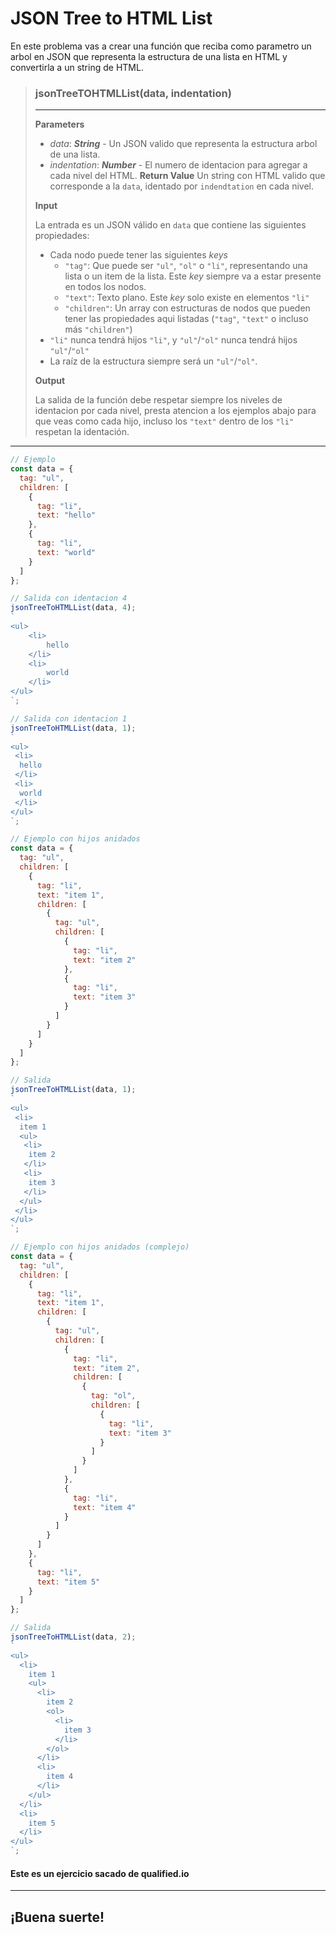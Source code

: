 # JSON Tree to HTML List

En este problema vas a crear una función que reciba como parametro un arbol en JSON que representa la estructura de una lista en HTML y convertirla a un string de HTML.

> ### **jsonTreeTOHTMLList(data, indentation)**
>
> ---
>
> **Parameters**
>
> - _data_: **_String_** - Un JSON valido que representa la estructura arbol de una lista.
> - _indentation_: **_Number_** - El numero de identacion para agregar a cada nivel del HTML.
>   **Return Value**
>   Un string con HTML valido que corresponde a la `data`, identado por `indendtation` en cada nivel.
>
> **Input**
>
> La entrada es un JSON válido en `data` que contiene las siguientes propiedades:
>
> - Cada nodo puede tener las siguientes _keys_
>   - `"tag"`: Que puede ser `"ul"`, `"ol"` o `"li"`, representando una lista o un item de la lista. Este _key_ siempre va a estar presente en todos los nodos.
>   - `"text"`: Texto plano. Este _key_ solo existe en elementos `"li"`
>   - `"children"`: Un array con estructuras de nodos que pueden tener las propiedades aqui listadas (`"tag"`, `"text"` o incluso más `"children"`)
> - `"li"` nunca tendrá hijos `"li"`, y `"ul"`/`"ol"` nunca tendrá hijos `"ul"`/`"ol"`
> - La raíz de la estructura siempre será un `"ul"`/`"ol"`.
>
> **Output**
>
> La salida de la función debe respetar siempre los niveles de identacion por cada nivel, presta atencion a los ejemplos abajo para que veas como cada hijo, incluso los `"text"` dentro de los `"li"` respetan la identación.

---

```js
// Ejemplo
const data = {
  tag: "ul",
  children: [
    {
      tag: "li",
      text: "hello"
    },
    {
      tag: "li",
      text: "world"
    }
  ]
};

// Salida con identacion 4
jsonTreeToHTMLList(data, 4);
`
<ul>
    <li>
        hello
    </li>
    <li>
        world
    </li>
</ul>
`;

// Salida con identacion 1
jsonTreeToHTMLList(data, 1);
`
<ul>
 <li>
  hello
 </li>
 <li>
  world
 </li>
</ul>
`;
```

```js
// Ejemplo con hijos anidados
const data = {
  tag: "ul",
  children: [
    {
      tag: "li",
      text: "item 1",
      children: [
        {
          tag: "ul",
          children: [
            {
              tag: "li",
              text: "item 2"
            },
            {
              tag: "li",
              text: "item 3"
            }
          ]
        }
      ]
    }
  ]
};

// Salida
jsonTreeToHTMLList(data, 1);
`
<ul>
 <li>
  item 1
  <ul>
   <li>
    item 2
   </li>
   <li>
    item 3
   </li>
  </ul>
 </li>
</ul>
`;
```

```js
// Ejemplo con hijos anidados (complejo)
const data = {
  tag: "ul",
  children: [
    {
      tag: "li",
      text: "item 1",
      children: [
        {
          tag: "ul",
          children: [
            {
              tag: "li",
              text: "item 2",
              children: [
                {
                  tag: "ol",
                  children: [
                    {
                      tag: "li",
                      text: "item 3"
                    }
                  ]
                }
              ]
            },
            {
              tag: "li",
              text: "item 4"
            }
          ]
        }
      ]
    },
    {
      tag: "li",
      text: "item 5"
    }
  ]
};

// Salida
jsonTreeToHTMLList(data, 2);
`
<ul>
  <li>
    item 1
    <ul>
      <li>
        item 2
        <ol>
          <li>
            item 3
          </li>
        </ol>
      </li>
      <li>
        item 4
      </li>
    </ul>
  </li>
  <li>
    item 5
  </li>
</ul>
`;
```

#### Este es un ejercicio sacado de qualified.io

---

## ¡Buena suerte!
